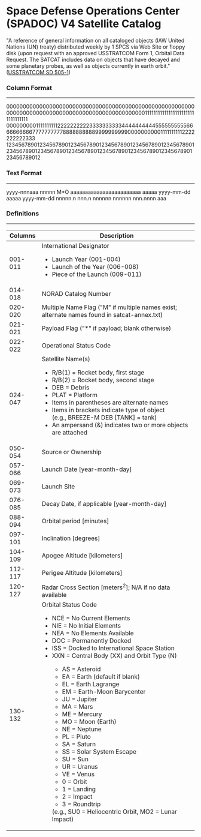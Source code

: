 # Space Defense Operations Center (SPADOC) V4 Satellite Catalog

"A reference of general information on all cataloged objects
(lAW United Nations (UN) treaty) distributed weekly by 1 SPCS via Web Site or floppy disk (upon
request with an approved USSTRATCOM Form 1, Orbital Data Request. The SATCAT includes data on
objects that have decayed and some planetary probes, as well as objects currently in earth orbit." ([USSTRATCOM SD 505-1](https://www.stratcom.mil/Portals/8/Documents/FOIA/SD%20505-1%20Vol%201%20(Redacted).pdf?ver=ksIJ3AWVwDZCSvAha9Gr2g%3d%3d))


### Column Format

----

000000000000000000000000000000000000000000000000000000000000000000000000000000000000000000000000000111111111111111111111111111111111
000000000111111111122222222223333333333444444444455555555556666666666777777777788888888889999999999000000000011111111112222222222333
123456789012345678901234567890123456789012345678901234567890123456789012345678901234567890123456789012345678901234567890123456789012


### Text Format

----

yyyy-nnnaaa  nnnnn M*O aaaaaaaaaaaaaaaaaaaaaaaa  aaaaa  yyyy-mm-dd  aaaaa  yyyy-mm-dd  nnnnn.n  nnn.n  nnnnnn  nnnnnn  nnn.nnnn  aaa

### Definitions

----

<table>
<thead>
  <tr>
    <th>Columns</th>
    <th>Description</th>
  </tr>
</thead>
<tbody>
<tr><td>001-011</td><td>International Designator
	<ul>
	<li>Launch Year (001-004)</li>
	<li>Launch of the Year (006-008)</li>
	<li>Piece of the Launch (009-011)</li>
	</ul></td></tr>
<tr><td>014-018</td><td>NORAD Catalog Number</td></tr>
<tr><td>020-020</td><td>Multiple Name Flag ("M" if multiple names exist; alternate names found in 
	satcat-annex.txt)</td></tr>
<tr><td>021-021</td><td>Payload Flag ("*" if payload; blank otherwise)</td></tr>
<tr><td>022-022</td><td>Operational Status Code</td>
</tr>
<tr><td>024-047</td><td>Satellite Name(s)
	<ul>
	<li>R/B(1) = Rocket body, first stage</li>
	<li>R/B(2) = Rocket body, second stage</li>
	<li>DEB = Debris</li>
	<li>PLAT = Platform</li>
	<li>Items in parentheses are alternate names</li>
	<li>Items in brackets indicate type of object<br>(e.g., BREEZE-M DEB [TANK] = tank)</li>
	<li>An ampersand (&amp;) indicates two or more objects are attached</li>
	</ul></td></tr>
<tr><td>050-054</td><td>Source or Ownership</td></tr>
<tr><td>057-066</td><td>Launch Date [year-month-day]</td></tr>
<tr><td>069-073</td><td>Launch Site</td></tr>
<tr><td>076-085</td><td>Decay Date, if applicable [year-month-day]</td></tr>
<tr><td>088-094</td><td>Orbital period [minutes]</td></tr>
<tr><td>097-101</td><td>Inclination [degrees]</td></tr>
<tr><td>104-109</td><td>Apogee Altitude [kilometers]</td></tr>
<tr><td>112-117</td><td>Perigee Altitude [kilometers]</td></tr>
<tr><td>120-127</td><td>Radar Cross Section [meters<sup>2</sup>]; N/A if no data available</td></tr>
<tr ><td>130-132</td><td>Orbital Status Code
	<ul>
	<li>NCE = No Current Elements</li>
	<li>NIE = No Initial Elements</li>
	<li>NEA = No Elements Available</li>
	<li>DOC = Permanently Docked</li>
	<li>ISS = Docked to International Space Station</li>
	<li>XXN = Central Body (XX) and Orbit Type (N)</li>
  	<ul>
		<li>AS = Asteroid</li>
		<li>EA = Earth (default if blank)</li>
		<li>EL = Earth Lagrange</li>
		<li>EM = Earth-Moon Barycenter</li>
		<li>JU = Jupiter</li>
		<li>MA = Mars</li>
		<li>ME = Mercury</li>
		<li>MO = Moon (Earth)</li>
		<li>NE = Neptune</li>
		<li>PL = Pluto</li>
		<li>SA = Saturn</li>
		<li>SS = Solar System Escape</li>
		<li>SU = Sun</li>
		<li>UR = Uranus</li>
		<li>VE = Venus</li>
		<li>0 = Orbit</li>
		<li>1 = Landing</li>
		<li>2 = Impact</li>
		<li>3 = Roundtrip</li>
		</ul>
		(e.g., SU0 = Heliocentric Orbit, MO2 = Lunar Impact)
	</ul></td></tr>
	</tbody>
</table>